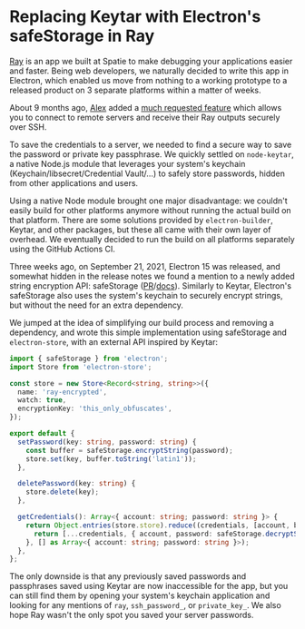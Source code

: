 # Replacing Keytar with Electron's safeStorage in Ray

[Ray](https://freek.dev/1868-introducing-ray-a-debugging-tool-for-pragmatic-developers) is an app we built at Spatie to make debugging your applications easier and faster. Being web developers, we naturally decided to write this app in Electron, which enabled us move from nothing to a working prototype to a released product on 3 separate platforms within a matter of weeks.

About 9 months ago, [Alex](https://alexvanderbist.com/) added a [much requested feature](https://freek.dev/1921-debug-apps-running-on-remote-servers-using-ray) which allows you to connect to remote servers and receive their Ray outputs securely over SSH.

To save the credentials to a server, we needed to find a secure way to save the password or private key passphrase. We quickly settled on `node-keytar`, a native Node.js module that leverages your system's keychain (Keychain/libsecret/Credential Vault/…) to safely store passwords, hidden from other applications and users.

Using a native Node module brought one major disadvantage: we couldn't easily build for other platforms anymore without running the actual build on that platform. There are some solutions provided by `electron-builder`, Keytar, and other packages, but these all came with their own layer of overhead. We eventually decided to run the build on all platforms separately using the GitHub Actions CI.

Three weeks ago, on September 21, 2021, Electron 15 was released, and somewhat hidden in the release notes we found a mention to a newly added string encryption API: safeStorage ([PR](https://github.com/electron/electron/pull/30430)/[docs](https://www.electronjs.org/docs/latest/api/safe-storage)). Similarly to Keytar, Electron's safeStorage also uses the system's keychain to securely encrypt strings, but without the need for an extra dependency.

We jumped at the idea of simplifying our build process and removing a dependency, and wrote this simple implementation using safeStorage and `electron-store`, with an external API inspired by Keytar:

```typescript
import { safeStorage } from 'electron';
import Store from 'electron-store';

const store = new Store<Record<string, string>>({
  name: 'ray-encrypted',
  watch: true,
  encryptionKey: 'this_only_obfuscates',
});

export default {
  setPassword(key: string, password: string) {
    const buffer = safeStorage.encryptString(password);
    store.set(key, buffer.toString('latin1'));
  },

  deletePassword(key: string) {
    store.delete(key);
  },

  getCredentials(): Array<{ account: string; password: string }> {
    return Object.entries(store.store).reduce((credentials, [account, buffer]) => {
      return [...credentials, { account, password: safeStorage.decryptString(Buffer.from(buffer, 'latin1')) }];
    }, [] as Array<{ account: string; password: string }>);
  },
};

```

The only downside is that any previously saved passwords and passphrases saved using Keytar are now inaccessible for the app, but you can still find them by opening your system's keychain application and looking for any mentions of `ray`, `ssh_password_`, or `private_key_`. We also hope Ray wasn't the only spot you saved your server passwords.
